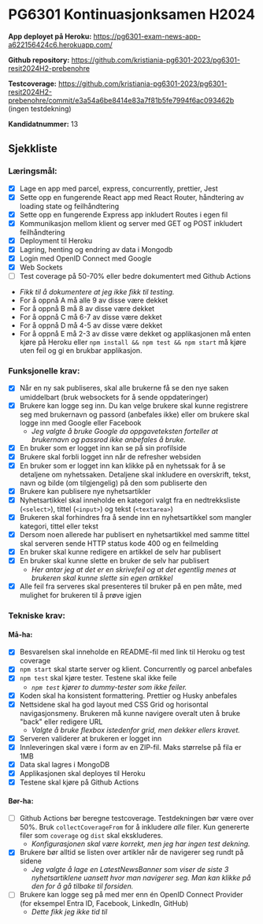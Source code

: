 # PG6301 Kontinuasjonksamen H2024

**App deployet på Heroku:** https://pg6301-exam-news-app-a622156424c6.herokuapp.com/

**Github repository:** https://github.com/kristiania-pg6301-2023/pg6301-resit2024H2-prebenohre

**Testcoverage:** https://github.com/kristiania-pg6301-2023/pg6301-resit2024H2-prebenohre/commit/e3a54a6be8414e83a7f81b5fe7994f6ac093462b (ingen testdekning)

**Kandidatnummer:** 13

## Sjekkliste

### Læringsmål:
- [x] Lage en app med parcel, express, concurrently, prettier, Jest
- [x] Sette opp en fungerende React app med React Router, håndtering av loading state og feilhåndtering
- [x] Sette opp en fungerende Express app inkludert Routes i egen fil
- [x] Kommunikasjon mellom klient og server med GET og POST inkludert feilhåndtering
- [x] Deployment til Heroku
- [x] Lagring, henting og endring av data i Mongodb
- [x] Login med OpenID Connect med Google
- [x] Web Sockets
- [ ] Test coverage på 50-70% eller bedre dokumentert med Github Actions
 - *Fikk til å dokumentere at jeg ikke fikk til testing.*
- For å oppnå A må alle 9 av disse være dekket
- For å oppnå B må 8 av disse være dekket
- For å oppnå C må 6-7 av disse være dekket
- For å oppnå D må 4-5 av disse være dekket
- For å oppnå E må 2-3 av disse være dekket og applikasjonen må enten kjøre på Heroku eller `npm install && npm test && npm start` må kjøre uten feil og gi en brukbar applikasjon.

### Funksjonelle krav:
- [x] Når en ny sak publiseres, skal alle brukerne få se den nye saken umiddelbart (bruk websockets for å sende oppdateringer)
- [x] Brukere kan logge seg inn. Du kan velge brukere skal kunne registrere seg med brukernavn og passord (anbefales ikke) eller om brukere skal logge inn med Google eller Facebook
  - *Jeg valgte å bruke Google da oppgaveteksten forteller at brukernavn og passrod ikke anbefales å bruke.*
- [x] En bruker som er logget inn kan se på sin profilside
- [x] Brukere skal forbli logget inn når de refresher websiden
- [x] En bruker som er logget inn kan klikke på en nyhetssak for å se detaljene om nyhetssaken. Detaljene skal inkludere en overskrift, tekst, navn og bilde (om tilgjengelig) på den som publiserte den
- [x] Brukere kan publisere nye nyhetsartikler
- [x] Nyhetsartikkel skal inneholde en kategori valgt fra en nedtrekksliste (`<select>`), tittel (`<input>`) og tekst (`<textarea>`)
- [x] Brukeren skal forhindres fra å sende inn en nyhetsartikkel som mangler kategori, tittel eller tekst
- [x] Dersom noen allerede har publisert en nyhetsartikkel med samme tittel skal serveren sende HTTP status kode 400 og en feilmelding
- [x] En bruker skal kunne redigere en artikkel de selv har publisert
- [x] En bruker skal kunne slette en bruker de selv har publisert
  - *Her antar jeg at det er en skrivefeil og at det egentlig menes at brukeren skal kunne slette sin egen artikkel*
- [x] Alle feil fra serveres skal presenteres til bruker på en pen måte, med mulighet for brukeren til å prøve igjen

### Tekniske krav:
#### Må-ha:
- [x] Besvarelsen skal inneholde en README-fil med link til Heroku og test coverage
- [x] `npm start` skal starte server og klient. Concurrently og parcel anbefales
- [x] `npm test` skal kjøre tester. Testene skal ikke feile
  - *`npm test` kjører to dummy-tester som ikke feiler.*
- [x] Koden skal ha konsistent formattering. Prettier og Husky anbefales
- [x] Nettsidene skal ha god layout med CSS Grid og horisontal navigasjonsmeny. Brukeren må kunne navigere overalt uten å bruke "back" eller redigere URL
  - *Valgte å bruke flexbox istedenfor grid, men dekker ellers kravet.*
- [x] Serveren validerer at brukeren er logget inn
- [x] Innleveringen skal være i form av en ZIP-fil. Maks størrelse på fila er 1MB
- [x] Data skal lagres i MongoDB
- [x] Applikasjonen skal deployes til Heroku
- [x] Testene skal kjøre på Github Actions

#### Bør-ha:
- [ ] Github Actions bør beregne testcoverage. Testdekningen bør være over 50%. Bruk `collectCoverageFrom` for å inkludere *alle* filer. Kun genererte filer som `coverage` og `dist` skal ekskluderes.
  - *Konfigurasjonen skal være korrekt, men jeg har ingen test dekning.*
- [x] Brukere bør alltid se listen over artikler når de navigerer seg rundt på sidene
  - *Jeg valgte å lage en LatestNewsBanner som viser de siste 3 nyhetsartiklene uansett hvor man navigerer seg. Man kan klikke på den for å gå tilbake til forsiden.*
- [ ] Brukere kan logge seg på med mer enn én OpenID Connect Provider (for eksempel Entra ID, Facebook, LinkedIn, GitHub)
  - *Dette fikk jeg ikke tid til*






